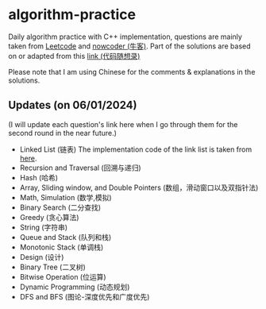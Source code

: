 # algorithm-practice

Daily algorithm practice with C++ implementation, questions are mainly taken from [Leetcode](https://leetcode.cn/) and [nowcoder (牛客)](https://www.nowcoder.com/exam/oj?page=1&tab=%E7%AE%97%E6%B3%95%E7%AF%87&topicId=295). 
Part of the solutions are based on or adapted from this [link (代码随想录)](https://programmercarl.com/) 

Please note that I am using Chinese for the comments & explanations in the solutions.

## Updates (on 06/01/2024) 

(I will update each question's link here when I go through them for the second round in the near future.)
- Linked List (链表) The implementation code of the link list is taken from [here](https://blog.csdn.net/ccblogger/article/details/81176338).
- Recursion and Traversal (回溯与递归)
- Hash (哈希)
- Array, Sliding window, and Double Pointers (数组，滑动窗口以及双指针法)
- Math, Simulation (数学,模拟)
- Binary Search (二分查找)
- Greedy (贪心算法)
- String (字符串)
- Queue and Stack (队列和栈)
- Monotonic Stack (单调栈)
- Design (设计)
- Binary Tree (二叉树)
- Bitwise Operation (位运算)
- Dynamic Programming (动态规划)
- DFS and BFS (图论-深度优先和广度优先)
